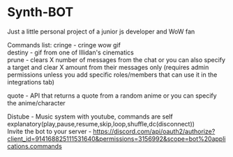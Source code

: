 # Synth-BOT
Just a little personal project of a junior js developer and WoW fan

 
Commands list: 
cringe - cringe wow gif  
destiny - gif from one of Illidan's cinematics  
prune - clears X number of messages from the chat or you can also specify a target and clear X amount from their messages only (requires admin permissions unless you add specific roles/members that can use it in the integrations tab) 

quote - API that returns a quote from a random anime or you can specify the anime/character  

Distube - Music system with youtube, commands are self explanatory(play,pause,resume,skip,loop,shuffle,dc(disconnect))  
Invite the bot to your server - https://discord.com/api/oauth2/authorize?client_id=914168825111531640&permissions=3156992&scope=bot%20applications.commands
